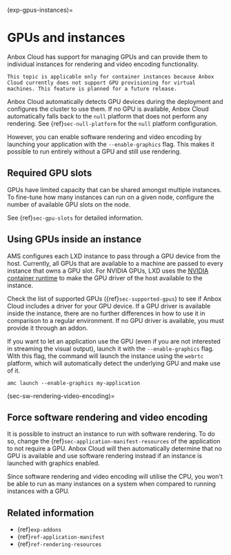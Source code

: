 (exp-gpus-instances)=
# GPUs and instances

Anbox Cloud has support for managing GPUs and can provide them to individual instances for rendering and video encoding functionality.

```{important}
This topic is applicable only for container instances because Anbox Cloud currently does not support GPU provisioning for virtual machines. This feature is planned for a future release.
```

Anbox Cloud automatically detects GPU devices during the deployment and configures the cluster to use them. If no GPU is available, Anbox Cloud automatically falls back to the `null` platform that does not perform any rendering. See {ref}`sec-null-platform` for the `null` platform configuration. 

However, you can enable software rendering and video encoding by launching your application with the `--enable-graphics` flag. This makes it possible to run entirely without a GPU and still use rendering.

## Required GPU slots

GPUs have limited capacity that can be shared amongst multiple instances. To fine-tune how many instances can run on a given node, configure the number of available GPU slots on the node.

See {ref}`sec-gpu-slots` for detailed information.

## Using GPUs inside an instance

AMS configures each LXD instance to pass through a GPU device from the host. Currently, all GPUs that are available to a machine are passed to every instance that owns a GPU slot. For NVIDIA GPUs, LXD uses the [NVIDIA container runtime](https://github.com/NVIDIA/nvidia-container-runtime) to make the GPU driver of the host available to the instance.

Check the list of supported GPUs ({ref}`sec-supported-gpus`) to see if Anbox Cloud includes a driver for your GPU device. If a GPU driver is available inside the instance, there are no further differences in how to use it in comparison to a regular environment. If no GPU driver is available, you must provide it through an addon.

If you want to let an application use the GPU (even if you are not interested in streaming the visual output), launch it with the `--enable-graphics` flag. With this flag, the command will launch the instance using the `webrtc` platform, which will automatically detect the underlying GPU and make use of it.

    amc launch --enable-graphics my-application

(sec-sw-rendering-video-encoding)=
## Force software rendering and video encoding

It is possible to instruct an instance to run with software rendering. To do so, change the {ref}`sec-application-manifest-resources` of the application to not require a GPU. Anbox Cloud will then automatically determine that no GPU is available and use software rendering instead if an instance is launched with graphics enabled.

Since software rendering and video encoding will utilise the CPU, you won't be able to run as many instances on a system when compared to running instances with a GPU.

## Related information
* {ref}`exp-addons`
* {ref}`ref-application-manifest`
* {ref}`ref-rendering-resources`

